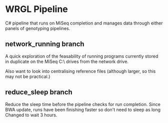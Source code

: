 # WRGL Pipeline

C# pipeline that runs on MiSeq completion and manages data through either panels of genotyping pipelines.


## network_running branch

A quick exploration of the feasability of running programs currently stored in
duplicate on the MiSeq C:\ drives from the network drive.

Also want to look into centralising reference files (although larger, so this
may not be practical.)

## reduce_sleep branch

Reduce the sleep time before the pipeline checks for run completion.
Since BWA update, runs have been finishing faster so don't need to sleep as long
Changed to wait 3 hours.